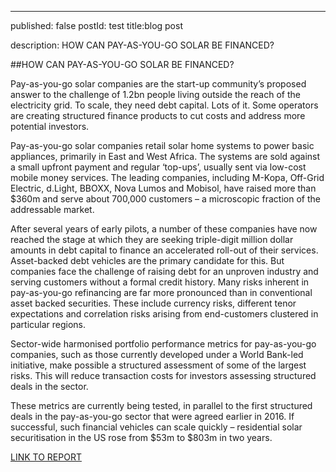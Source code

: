 ---
published: false 
postId: test
title:blog post

description: HOW CAN PAY-AS-YOU-GO SOLAR BE FINANCED?

##HOW CAN PAY-AS-YOU-GO SOLAR BE FINANCED?

Pay-as-you-go solar companies are the start-up community’s proposed answer to the challenge of 1.2bn people living outside the reach of the electricity grid. To scale, they need debt capital. Lots of it. Some operators are creating structured finance products to cut costs and address more potential investors.

Pay-as-you-go solar companies retail solar home systems to power basic appliances, primarily in East and West Africa. The systems are sold against a small upfront payment and regular ‘top-ups’, usually sent via low-cost mobile money services. The leading companies, including M-Kopa, Off-Grid Electric, d.Light, BBOXX, Nova Lumos and Mobisol, have raised more than $360m and serve about 700,000 customers – a microscopic fraction of the addressable market.

After several years of early pilots, a number of these companies have now reached the stage at which they are seeking triple-digit million dollar amounts in debt capital to finance an accelerated roll-out of their services. Asset-backed debt vehicles are the primary candidate for this. But companies face the challenge of raising debt for an unproven industry and serving customers without a formal credit history.
Many risks inherent in pay-as-you-go refinancing are far more pronounced than in conventional asset backed securities. These include currency risks, different tenor expectations and correlation risks arising from end-customers clustered in particular regions.

Sector-wide harmonised portfolio performance metrics for pay-as-you-go companies, such as those currently developed under a World Bank-led initiative, make possible a structured assessment of some of the largest risks. This will reduce transaction costs for investors assessing structured deals in the sector.

These metrics are currently being tested, in parallel to the first structured deals in the pay-as-you-go sector that were agreed earlier in 2016. If successful, such financial vehicles can scale quickly – residential solar securitisation in the US rose from $53m to $803m in two years.

[LINK TO REPORT](https://data.bloomberglp.com/bnef/sites/4/2016/10/BNEF_WP_2016_10_07-Pay-as-you-go-solar.pdf)
